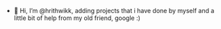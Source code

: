 - 👋 Hi, I’m @hrithwikk, adding projects that i have done by myself and a little bit of help from my old friend, google :)
